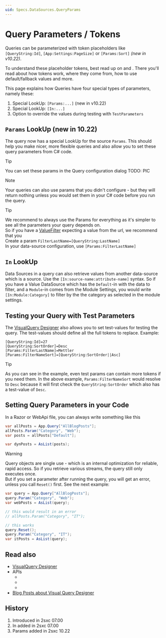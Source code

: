 ```yaml
---
uid: Specs.DataSources.QueryParams
---
```


# Query Parameters / Tokens

Queries can be parameterized with token placeholders like `[QueryString:Id]`, `[App:Settings:PageSize]` or `[Params:Sort]` _(new in v10.22)_. 

To understand these placeholder tokens, best read up on [](xref:Specs.DataSources.Configuration) and [](xref:Specs.LookUp.Tokens). 
There you'll read about how tokens work, where they come from, how to use default/fallback values and more. 

This page explains how Queries have four special types of parameters, namely these:

1. Special LookUp: `[Params:...]` (new in v10.22)
1. Special LookUp: `[In:...]`
1. Option to override the values during testing with `TestParameters`

## `Params` LookUp (new in 10.22)

The query now has a special LookUp for the source `Params`. This should help you make nicer, more flexible queries and also allow you to set these query parameters from C# code. 

> [!TIP]
> You can set these params in the Query configuration dialog
> TODO: PIC

> [!NOTE]
> Your queries can also use params that you didn't configure - but they will return nothing unless you would set them in your C# code before you run the query.

> [!TIP]
> We recommend to always use the Params for everything as it's simpler to see all the parameters your query depends on.  
> So if you have a [ValueFilter](xref:ToSic.Eav.DataSources.ValueFilter) expecting a value from the url, we recommend that you  
> Create a param `FilterLastName=[QueryString:LastName]`  
> In your data-source configuration, use `[Params:FilterLastName]`

## `In` LookUp

Data Sources in a query can also retrieve values from another data-source which is a source. Use the `[In:source-name:attribute-name]` syntax. 
So if you have a Value DataSource which has the `Default`-in with the data to filter, and a `Module`-in comes from the Module Settings, 
you would write `[In:Module:Category]` to filter by the the category as selected in the module settings. 

## Testing your Query with Test Parameters 

The [VisualQuery Designer](xref:Specs.DataSources.VisualQuery) also allows you to set test-values for testing the query. The test-values should define all the full tokens to replace. Example:

```
[QueryString:Id]=27
[QueryString:SortOrder]=Desc
[Params:FilterLastName]=Mettler
[Params:FilterNameSort]=[QueryString:SortOrder||Asc]
```

> [!TIP]
> As you can see in the example, even test params can contain more tokens if you need them. 
> In the above example, `Params:FilterNameSort` would resolve to `Desc` 
> because it will first check the `QueryString:SortOrder` which also has a test-value of `Desc`.

## Setting Query Parameters in your Code

In a Razor or WebApi file, you can always write something like this

```c#
var allPosts = App.Query["AllBlogPosts"];
allPosts.Param("Category", "Web");
var posts = allPosts["Default"];

var dynPosts = AsList(posts);
```

> [!WARNING]
> Query objects are single use - which is an internal optimization for reliable, rapid access. 
> So if you retrieve various streams, the query still only executes once.  
> But if you set a parameter after running the query, you will get an error, unless you call `Reset()` first. 
> See the next example:

```c#
var query = App.Query["AllBlogPosts"];
query.Param("Category", "Web");
var webPosts = AsList(query);

// this would result in an error
// allPosts.Param("Category", "IT");

// this works
query.Reset();
query.Param("Category", "IT");
var itPosts = AsList(query);
```



## Read also

* [VisualQuery Designer](xref:Specs.DataSources.VisualQuery)
* APIs
    * [](xref:ToSic.Eav.DataSources.Queries.Query)
    * [](xref:ToSic.Eav.DataSources.Queries.QueryDefinition)
    * [](xref:ToSic.Eav.DataSources.Queries.QueryPartDefinition)
* [Blog Posts about Visual Query Designer](https://2sxc.org/en/blog/tag/visual-query-designer)

## History

1. Introduced in 2sxc 07.00
1. In added in 2sxc 07.00
1. Params added in 2sxc 10.22

